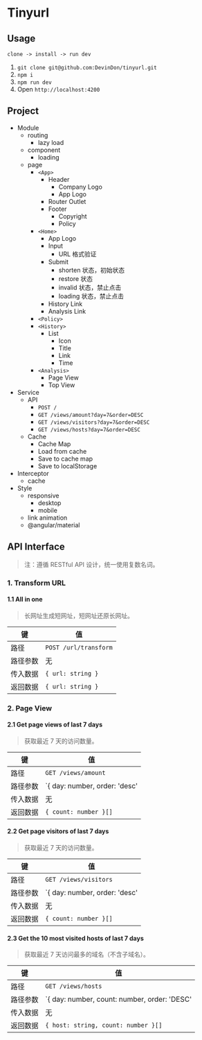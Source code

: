 # Tinyurl

## Usage

`clone -> install -> run dev`

1. `git clone git@github.com:DevinDon/tinyurl.git`
2. `npm i`
3. `npm run dev`
4. Open `http://localhost:4200`

## Project

- Module
  - routing
    - lazy load
  - component
    - loading
  - page
    - `<App>`
      - Header
        - Company Logo
        - App Logo
      - Router Outlet
      - Footer
        - Copyright
        - Policy
    - `<Home>`
      - App Logo
      - Input
        - URL 格式验证
      - Submit
        - shorten 状态，初始状态
        - restore 状态
        - invalid 状态，禁止点击
        - loading 状态，禁止点击
      - History Link
      - Analysis Link
    - `<Policy>`
    - `<History>`
      - List
        - Icon
        - Title
        - Link
        - Time
    - `<Analysis>`
      - Page View
      - Top View
- Service
  - API
    - `POST /`
    - `GET /views/amount?day=7&order=DESC`
    - `GET /views/visitors?day=7&order=DESC`
    - `GET /views/hosts?day=7&order=DESC`
  - Cache
    - Cache Map
    - Load from cache
    - Save to cache map
    - Save to localStorage
- Interceptor
  - cache
- Style
  - responsive
    - desktop
    - mobile
  - link animation
  - @angular/material

## API Interface

> 注：遵循 RESTful API 设计，统一使用复数名词。

### 1. Transform URL

#### 1.1 All in one

> 长网址生成短网址，短网址还原长网址。

| 键       | 值                    |
| -------- | --------------------- |
| 路径     | `POST /url/transform` |
| 路径参数 | 无                    |
| 传入数据 | `{ url: string }`     |
| 返回数据 | `{ url: string }`     |

### 2. Page View

#### 2.1 Get page views of last 7 days

> 获取最近 7 天的访问数量。

| 键       | 值                                       |
| -------- | ---------------------------------------- |
| 路径     | `GET /views/amount`                      |
| 路径参数 | `{ day: number, order: 'desc' | 'asc' }` |
| 传入数据 | 无                                       |
| 返回数据 | `{ count: number }[]`                    |

#### 2.2 Get page visitors of last 7 days

> 获取最近 7 天的访问数量。

| 键       | 值                                       |
| -------- | ---------------------------------------- |
| 路径     | `GET /views/visitors`                    |
| 路径参数 | `{ day: number, order: 'desc' | 'asc' }` |
| 传入数据 | 无                                       |
| 返回数据 | `{ count: number }[]`                    |

#### 2.3 Get the 10 most visited hosts of last 7 days

> 获取最近 7 天访问最多的域名（不含子域名）。

| 键       | 值                                                      |
| -------- | ------------------------------------------------------- |
| 路径     | `GET /views/hosts`                                      |
| 路径参数 | `{ day: number, count: number, order: 'DESC' | 'ASC' }` |
| 传入数据 | 无                                                      |
| 返回数据 | `{ host: string, count: number }[]`                     |
